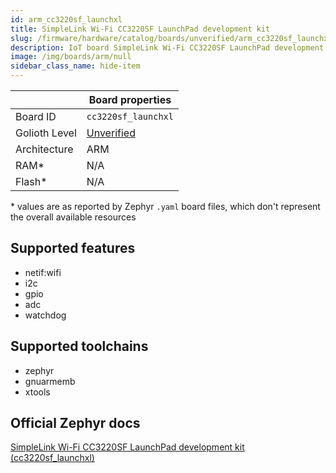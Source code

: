 ```yaml
---
id: arm_cc3220sf_launchxl
title: SimpleLink Wi-Fi CC3220SF LaunchPad development kit
slug: /firmware/hardware/catalog/boards/unverified/arm_cc3220sf_launchxl
description: IoT board SimpleLink Wi-Fi CC3220SF LaunchPad development kit, compatible with Golioth at unverified level.
image: /img/boards/arm/null
sidebar_class_name: hide-item
---
```


[//]: # (This is an auto-generated file, do not edit! Changes to it will be lost upon re-generation)



|                | Board properties     |
| -------------  | -------------------- |
| Board ID       | `cc3220sf_launchxl` |
| Golioth Level  | [Unverified](/firmware/hardware#unverified-boards) |
| Architecture   | ARM |
| RAM*           | N/A |
| Flash*         | N/A |

\* values are as reported by Zephyr `.yaml` board files, which don't represent the overall available resources



## Supported features

* netif:wifi
* i2c
* gpio
* adc
* watchdog

## Supported toolchains

* zephyr
* gnuarmemb
* xtools

## Official Zephyr docs

[SimpleLink Wi-Fi CC3220SF LaunchPad development kit (cc3220sf_launchxl)](https://docs.zephyrproject.org/latest/boards/arm/cc3220sf_launchxl/doc/index.html)
